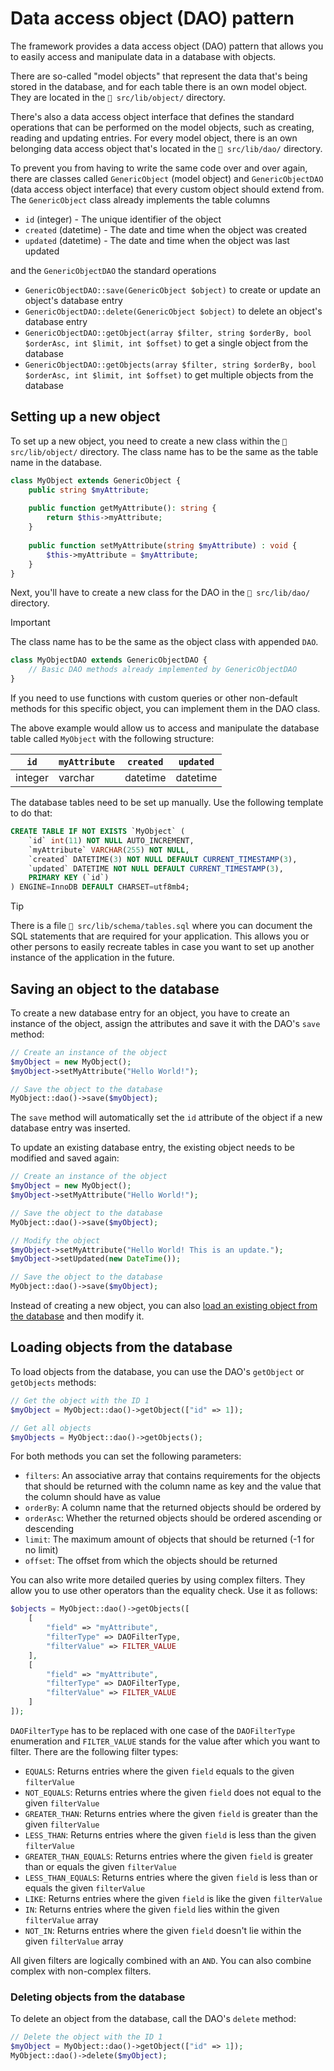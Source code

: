 # Data access object (DAO) pattern
The framework provides a data access object (DAO) pattern that allows you to easily access and manipulate data in a database with objects.

There are so-called "model objects" that represent the data that's being stored in the database, and for each table there is an own model object. They are located in the `📁 src/lib/object/` directory.

There's also a data access object interface that defines the standard operations that can be performed on the model objects, such as creating, reading and updating entries. For every model object, there is an own belonging data access object that's located in the `📁 src/lib/dao/` directory.

To prevent you from having to write the same code over and over again, there are classes called `GenericObject` (model object) and `GenericObjectDAO` (data access object interface) that every custom object should extend from. The `GenericObject` class already implements the table columns
- `id` (integer) - The unique identifier of the object
- `created` (datetime) - The date and time when the object was created
- `updated` (datetime) - The date and time when the object was last updated

and the `GenericObjectDAO` the standard operations
- `GenericObjectDAO::save(GenericObject $object)` to create or update an object's database entry
- `GenericObjectDAO::delete(GenericObject $object)` to delete an object's database entry
- `GenericObjectDAO::getObject(array $filter, string $orderBy, bool $orderAsc, int $limit, int $offset)` to get a single object from the database
- `GenericObjectDAO::getObjects(array $filter, string $orderBy, bool $orderAsc, int $limit, int $offset)` to get multiple objects from the database

## Setting up a new object
To set up a new object, you need to create a new class within the `📁 src/lib/object/` directory. The class name has to be the same as the table name in the database.
```php
class MyObject extends GenericObject {
    public string $myAttribute;
 
    public function getMyAttribute(): string {
        return $this->myAttribute;
    }
    
    public function setMyAttribute(string $myAttribute) : void {
        $this->myAttribute = $myAttribute;
    }
}
```
Next, you'll have to create a new class for the DAO in the `📁 src/lib/dao/` directory.

> [!IMPORTANT]
> The class name has to be the same as the object class with appended `DAO`.

```php
class MyObjectDAO extends GenericObjectDAO {
    // Basic DAO methods already implemented by GenericObjectDAO
}
```
If you need to use functions with custom queries or other non-default methods for this specific object, you can implement them in the DAO class.

The above example would allow us to access and manipulate the database table called `MyObject` with the following structure:

| `id`    | `myAttribute` | `created` | `updated` |
|---------|---------------|-----------|-----------|
| integer | varchar       | datetime  | datetime  |

The database tables need to be set up manually. Use the following template to do that:
```sql
CREATE TABLE IF NOT EXISTS `MyObject` (
    `id` int(11) NOT NULL AUTO_INCREMENT,
    `myAttribute` VARCHAR(255) NOT NULL,
    `created` DATETIME(3) NOT NULL DEFAULT CURRENT_TIMESTAMP(3),
    `updated` DATETIME NOT NULL DEFAULT CURRENT_TIMESTAMP(3),
    PRIMARY KEY (`id`)
) ENGINE=InnoDB DEFAULT CHARSET=utf8mb4;
```
> [!TIP]
> There is a file `📄 src/lib/schema/tables.sql` where you can document the SQL statements that are required for your application. This allows you or other persons to easily recreate tables in case you want to set up another instance of the application in the future.

## Saving an object to the database
To create a new database entry for an object, you have to create an instance of the object, assign the attributes and save it with the DAO's `save` method:
```php
// Create an instance of the object
$myObject = new MyObject();
$myObject->setMyAttribute("Hello World!");

// Save the object to the database
MyObject::dao()->save($myObject);
```
The `save` method will automatically set the `id` attribute of the object if a new database entry was inserted.

To update an existing database entry, the existing object needs to be modified and saved again:
```php
// Create an instance of the object
$myObject = new MyObject();
$myObject->setMyAttribute("Hello World!");

// Save the object to the database
MyObject::dao()->save($myObject);

// Modify the object
$myObject->setMyAttribute("Hello World! This is an update.");
$myObject->setUpdated(new DateTime());

// Save the object to the database
MyObject::dao()->save($myObject);
```
Instead of creating a new object, you can also [load an existing object from the database](#loading-objects-from-the-database) and then modify it.

## Loading objects from the database
To load objects from the database, you can use the DAO's `getObject` or `getObjects` methods:
```php
// Get the object with the ID 1
$myObject = MyObject::dao()->getObject(["id" => 1]);

// Get all objects
$myObjects = MyObject::dao()->getObjects();
```
For both methods you can set the following parameters:
- `filters`: An associative array that contains requirements for the objects that should be returned with the column name as key and the value that the column should have as value
- `orderBy`: A column name that the returned objects should be ordered by
- `orderAsc`: Whether the returned objects should be ordered ascending or descending
- `limit`: The maximum amount of objects that should be returned (-1 for no limit)
- `offset`: The offset from which the objects should be returned

You can also write more detailed queries by using complex filters.
They allow you to use other operators than the equality check.
Use it as follows:
```php
$objects = MyObject::dao()->getObjects([
    [
        "field" => "myAttribute",
        "filterType" => DAOFilterType,
        "filterValue" => FILTER_VALUE
    ],
    [
        "field" => "myAttribute",
        "filterType" => DAOFilterType,
        "filterValue" => FILTER_VALUE
    ]
]);
```
`DAOFilterType` has to be replaced with one case of the `DAOFilterType` enumeration and `FILTER_VALUE` stands for the value after which you want to filter.
There are the following filter types:
- `EQUALS`: Returns entries where the given `field` equals to the given `filterValue`
- `NOT_EQUALS`: Returns entries where the given `field` does not equal to the given `filterValue`
- `GREATER_THAN`: Returns entries where the given `field` is greater than the given `filterValue`
- `LESS_THAN`: Returns entries where the given `field` is less than the given `filterValue`
- `GREATER_THAN_EQUALS`: Returns entries where the given `field` is greater than or equals the given `filterValue`
- `LESS_THAN_EQUALS`: Returns entries where the given `field` is less than or equals the given `filterValue`
- `LIKE`: Returns entries where the given `field` is like the given `filterValue`
- `IN`: Returns entries where the given `field` lies within the given `filterValue` array
- `NOT_IN`: Returns entries where the given `field` doesn't lie within the given `filterValue` array

All given filters are logically combined with an `AND`.
You can also combine complex with non-complex filters.

### Deleting objects from the database
To delete an object from the database, call the DAO's `delete` method:
```php
// Delete the object with the ID 1
$myObject = MyObject::dao()->getObject(["id" => 1]);
MyObject::dao()->delete($myObject);
```
